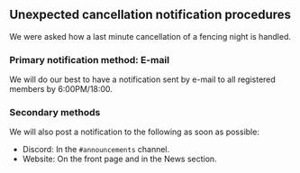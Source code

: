 
## Unexpected cancellation notification procedures

We were asked how a last minute cancellation of a fencing night is handled.

### Primary notification method: E-mail

We will do our best to have a notification sent by e-mail to all registered members by 6:00PM/18:00.

### Secondary methods

We will also post a notification to the following as soon as possible:

- Discord: In the `#announcements` channel.
- Website: On the front page and in the News section.
